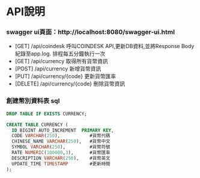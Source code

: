 # API說明
### swagger ui頁面：http://localhost:8080/swagger-ui.html
* [GET] /api/coindesk 呼叫COINDESK API,更新DB資料,並將Response Body紀錄至app.log. 排程每五分鐘執行一次
* [GET] /api/currency 取得所有貨幣資訊
* [POST] /api/currency 新增貨幣資訊
* [PUT] /api/currency/{code} 更新貨幣匯率
* [DELETE] /api/currency/{code} 刪除貨幣資訊

### 創建幣別資料表 sql
```sql
DROP TABLE IF EXISTS CURRENCY;

CREATE TABLE CURRENCY (
  ID BIGINT AUTO_INCREMENT  PRIMARY KEY, 
  CODE VARCHAR(250),           #貨幣代碼
  CHINESE_NAME VARCHAR(250),   #貨幣中文
  SYMBOL VARCHAR(250),         #貨幣符號
  RATE NUMERIC(100000,3),      #貨幣匯率
  DESCRIPTION VARCHAR(250),    #貨幣英文
  UPDATE_TIME TIMESTAMP        #更新時間
);
```
